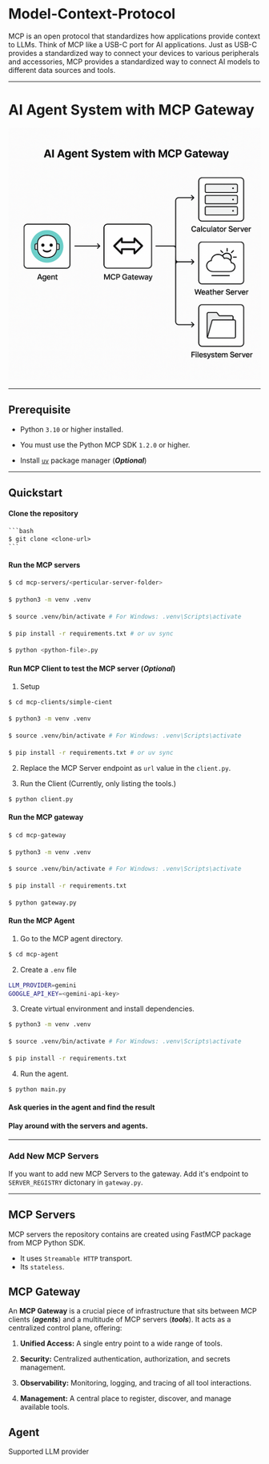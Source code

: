 # Model-Context-Protocol

MCP is an open protocol that standardizes how applications provide context to LLMs. Think of MCP like a USB-C port for AI applications. Just as USB-C provides a standardized way to connect your devices to various peripherals and accessories, MCP provides a standardized way to connect AI models to different data sources and tools.

---

# AI Agent System with MCP Gateway

![alt text](image.png)

---

## Prerequisite
- Python `3.10` or higher installed.

- You must use the Python MCP SDK `1.2.0` or higher.
  
- Install [`uv`](https://docs.astral.sh/uv/) package manager (***Optional***)

---

## Quickstart

#### Clone the repository

    ```bash
    $ git clone <clone-url>
    ```

#### Run the MCP servers
   
   ```bash
   $ cd mcp-servers/<perticular-server-folder>

   $ python3 -m venv .venv
   
   $ source .venv/bin/activate # For Windows: .venv\Scripts\activate
   
   $ pip install -r requirements.txt # or uv sync

   $ python <python-file>.py
   ```

#### Run MCP Client to test the MCP server (***Optional***)
   
1. Setup
  
```bash
$ cd mcp-clients/simple-cient

$ python3 -m venv .venv

$ source .venv/bin/activate # For Windows: .venv\Scripts\activate

$ pip install -r requirements.txt # or uv sync
```

2. Replace the MCP Server endpoint as `url` value in the `client.py`.
    

3. Run the Client (Currently, only listing the tools.)

```bash
$ python client.py
```

#### Run the MCP gateway
   
```bash
$ cd mcp-gateway

$ python3 -m venv .venv

$ source .venv/bin/activate # For Windows: .venv\Scripts\activate

$ pip install -r requirements.txt

$ python gateway.py
```

#### Run the MCP Agent

1. Go to the MCP agent directory.
   
```bash
$ cd mcp-agent
```

2. Create a `.env` file

```bash
LLM_PROVIDER=gemini
GOOGLE_API_KEY=<gemini-api-key>
```

3. Create virtual environment and install dependencies.

```bash
$ python3 -m venv .venv

$ source .venv/bin/activate # For Windows: .venv\Scripts\activate

$ pip install -r requirements.txt
```
   
4. Run the agent.

``` bash
$ python main.py
```

#### Ask queries in the agent and find the result
   
#### Play around with the servers and agents.

---
   
### Add New MCP Servers
If you want to add new MCP Servers to the gateway. Add it's endpoint to `SERVER_REGISTRY` dictonary in `gateway.py`.

---


## MCP Servers

MCP servers the repository contains are created using FastMCP package from MCP Python SDK.

- It uses `Streamable HTTP` transport.
- Its `stateless`.


## MCP Gateway

An **MCP Gateway** is a crucial piece of infrastructure that sits between MCP clients (***agents***) and a multitude of MCP servers (***tools***). It acts as a centralized control plane, offering:

1. **Unified Access:** A single entry point to a wide range of tools.
   
2. **Security:** Centralized authentication, authorization, and secrets management.

3. **Observability:** Monitoring, logging, and tracing of all tool interactions.
   
4. **Management:** A central place to register, discover, and manage available tools.

## Agent

Supported LLM provider